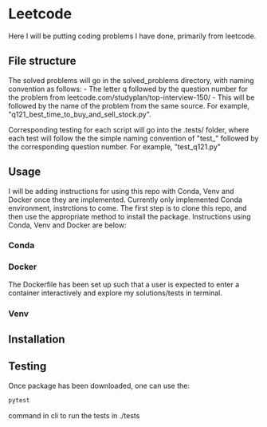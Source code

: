 # Leetcode
Here I will be putting coding problems I have done, primarily from leetcode.

## File structure
The solved problems will go in the solved_problems directory, with naming convention as follows:
    - The letter q followed by the question number for the problem from leetcode.com/studyplan/top-interview-150/
    - This will be followed by the name of the problem from the same source.
For example, "q121_best_time_to_buy_and_sell_stock.py".

Corresponding testing for each script will go into the .tests/ folder, where each test will follow the the simple naming convention of "test_" followed by the corresponding question number.
For example, "test_q121.py"

## Usage
I will be adding instructions for using this repo with Conda, Venv and Docker once they are implemented. Currently only implemented Conda environment, instrctions to come.
The first step is to clone this repo, and then use the appropriate method to install the package. Instructions using Conda, Venv and Docker are below:

### Conda

### Docker
The Dockerfile has been set up such that a user is expected to enter a container interactively and explore my solutions/tests in terminal. 

### Venv

## Installation

## Testing
Once package has been downloaded, one can use the:
```bash
pytest
```
command in cli to run the tests in ./tests